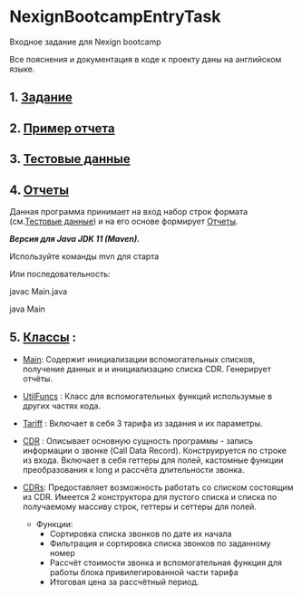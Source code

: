 # NexignBootcampEntryTask
Входное задание для Nexign bootcamp

Все пояснения и документация в коде к проекту даны на английском языке.

## 1. [Задание](https://github.com/NexignBootcamp/Test-for-all-data-record/blob/main/task.txt)

## 2. [Пример отчета](https://github.com/NexignBootcamp/Test-for-all-data-record/blob/main/report_example.txt)

## 3. [Тестовые данные](/data/test.txt)

## 4. [Отчеты](/reports)

Данная программа принимает на вход набор строк формата (см.[Тестовые данные](/data/test.txt)) и на его основе формирует [Отчеты](/reports).

***Версия для Java JDK 11 (Maven).***

Используйте команды mvn для старта

Или последовательность: 

javac Main.java

java Main

## 5. [Классы](src/main/java/org/application) :
 - [Main](src/main/java/org/application/Main.java):
 Содержит инициализации вспомогательных списков, получение данных и и инициализацию списка CDR. Генерирует отчёты.
 
 - [UtilFuncs](src/main/java/org/application/UtilFuncs.java) :
 Класс для вспомогательных функций использумые в других частях кода.
 
 - [Tariff](src/main/java/org/application/Tariff.java) :
 Включает в себя 3 тарифа из задания и их параметры.
 
 - [CDR](src/main/java/org/application/CDR.java) : 
  Описывает основную сущность программы - запись информации о звонке (Call Data Record). Конструируется по строке из входа. Включает в себя геттеры для полей, кастомные функции преобразования к long и рассчёта длительности звонка.
 
 - [CDRs](src/main/java/org/application/CDRs.java): 
	Предоставляет возможность работать со списком состоящим из CDR. Имеется 2 конструктора для пустого списка и списка по получаемому массиву строк, геттеры и сеттеры для полей. 
	- Функции:
         * Сортировка списка звонков по дате их начала
         * Фильтрация и сортировка списка звонков по заданному номер
         * Рассчёт стоимости звонка и вспомогательная функция для работы блока привилегированной части тарифа
         * Итоговая цена за рассчётный период.

